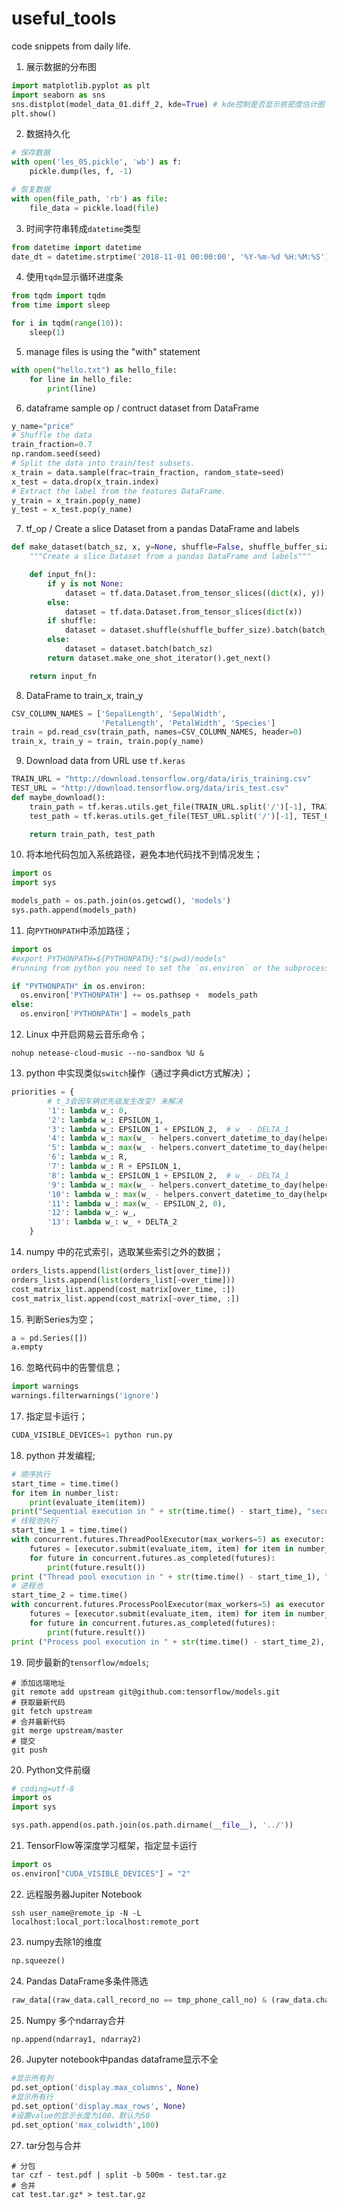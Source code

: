 # useful_tools
code snippets from daily life.

1. 展示数据的分布图

```  python
import matplotlib.pyplot as plt
import seaborn as sns
sns.distplot(model_data_01.diff_2, kde=True) # kde控制是否显示核密度估计图
plt.show()
```

2. 数据持久化

```python
# 保存数据
with open('les_05.pickle', 'wb') as f:
    pickle.dump(les, f, -1)

# 恢复数据
with open(file_path, 'rb') as file:
    file_data = pickle.load(file)
```

3. 时间字符串转成`datetime`类型

```python
from datetime import datetime
date_dt = datetime.strptime('2018-11-01 00:00:00', '%Y-%m-%d %H:%M:%S')
```

4. 使用`tqdm`显示循环进度条

```python
from tqdm import tqdm
from time import sleep

for i in tqdm(range(10)):
    sleep(1)
```

5. manage files is using the "with" statement

```python
with open("hello.txt") as hello_file:
    for line in hello_file:
        print(line)
```

6. dataframe sample op / contruct dataset from DataFrame

```python
y_name="price"
# Shuffle the data
train_fraction=0.7
np.random.seed(seed)
# Split the data into train/test subsets.
x_train = data.sample(frac=train_fraction, random_state=seed)
x_test = data.drop(x_train.index)
# Extract the label from the features DataFrame.
y_train = x_train.pop(y_name)
y_test = x_test.pop(y_name)
```

7. tf_op / Create a slice Dataset from a pandas DataFrame and labels

```python
def make_dataset(batch_sz, x, y=None, shuffle=False, shuffle_buffer_size=1000):
    """Create a slice Dataset from a pandas DataFrame and labels"""

    def input_fn():
        if y is not None:
            dataset = tf.data.Dataset.from_tensor_slices((dict(x), y))
        else:
            dataset = tf.data.Dataset.from_tensor_slices(dict(x))
        if shuffle:
            dataset = dataset.shuffle(shuffle_buffer_size).batch(batch_sz).repeat()
        else:
            dataset = dataset.batch(batch_sz)
        return dataset.make_one_shot_iterator().get_next()

    return input_fn
```

8. DataFrame to train_x, train_y

```python
CSV_COLUMN_NAMES = ['SepalLength', 'SepalWidth',
                    'PetalLength', 'PetalWidth', 'Species']
train = pd.read_csv(train_path, names=CSV_COLUMN_NAMES, header=0)
train_x, train_y = train, train.pop(y_name)
```

9. Download data from URL use `tf.keras`

```python
TRAIN_URL = "http://download.tensorflow.org/data/iris_training.csv"
TEST_URL = "http://download.tensorflow.org/data/iris_test.csv"
def maybe_download():
    train_path = tf.keras.utils.get_file(TRAIN_URL.split('/')[-1], TRAIN_URL)
    test_path = tf.keras.utils.get_file(TEST_URL.split('/')[-1], TEST_URL)

    return train_path, test_path
```

10. 将本地代码包加入系统路径，避免本地代码找不到情况发生；

```python
import os
import sys

models_path = os.path.join(os.getcwd(), 'models')
sys.path.append(models_path)
```
11. 向`PYTHONPATH`中添加路径；

```python
import os
#export PYTHONPATH=${PYTHONPATH}:"$(pwd)/models"
#running from python you need to set the `os.environ` or the subprocess will not see the directory.

if "PYTHONPATH" in os.environ:
  os.environ['PYTHONPATH'] += os.pathsep +  models_path
else:
  os.environ['PYTHONPATH'] = models_path
```

12. Linux 中开启网易云音乐命令；

``` shell
nohup netease-cloud-music --no-sandbox %U &
```

13. python 中实现类似`switch`操作（通过字典dict方式解决）；

```python
priorities = {
        # t_3会因车辆优先级发生改变? 未解决
        '1': lambda w_: 0,
        '2': lambda w_: EPSILON_1,
        '3': lambda w_: EPSILON_1 + EPSILON_2,  # w_ - DELTA_1
        '4': lambda w_: max(w_ - helpers.convert_datetime_to_day(helpers.DATE_MATCH-car.date_collect), EPSILON_1),
        '5': lambda w_: max(w_ - helpers.convert_datetime_to_day(helpers.DATE_MATCH-car.date_collect), EPSILON_1) + EPSILON_2,
        '6': lambda w_: R,
        '7': lambda w_: R + EPSILON_1,
        '8': lambda w_: EPSILON_1 + EPSILON_2,  # w_ - DELTA_1
        '9': lambda w_: max(w_ - helpers.convert_datetime_to_day(helpers.DATE_MATCH-car.date_collect), EPSILON_1) + R,
        '10': lambda w_: max(w_ - helpers.convert_datetime_to_day(helpers.DATE_MATCH-car.date_collect), EPSILON_1) + R + EPSILON_2,
        '11': lambda w_: max(w_ - EPSILON_2, 0),
        '12': lambda w_: w_,
        '13': lambda w_: w_ + DELTA_2
    }
```

14. numpy 中的花式索引，选取某些索引之外的数据；

```python
orders_lists.append(list(orders_list[over_time]))
orders_lists.append(list(orders_list[~over_time]))
cost_matrix_list.append(cost_matrix[over_time, :])
cost_matrix_list.append(cost_matrix[~over_time, :])
```

15. 判断Series为空；

```python
a = pd.Series([])
a.empty
```

16. 忽略代码中的告警信息；

```python
import warnings
warnings.filterwarnings('ignore')
```

17. 指定显卡运行；

```python
CUDA_VISIBLE_DEVICES=1 python run.py
```

18. python 并发编程;

```python
# 顺序执行
start_time = time.time()
for item in number_list:
    print(evaluate_item(item))
print("Sequential execution in " + str(time.time() - start_time), "seconds")
# 线程池执行
start_time_1 = time.time()
with concurrent.futures.ThreadPoolExecutor(max_workers=5) as executor:
    futures = [executor.submit(evaluate_item, item) for item in number_list]
    for future in concurrent.futures.as_completed(futures):
        print(future.result())
print ("Thread pool execution in " + str(time.time() - start_time_1), "seconds")
# 进程池
start_time_2 = time.time()
with concurrent.futures.ProcessPoolExecutor(max_workers=5) as executor:
    futures = [executor.submit(evaluate_item, item) for item in number_list]
    for future in concurrent.futures.as_completed(futures):
        print(future.result())
print ("Process pool execution in " + str(time.time() - start_time_2), "seconds")
```

19. 同步最新的`tensorflow/mdoels`;

``` shell
# 添加远端地址
git remote add upstream git@github.com:tensorflow/models.git
# 获取最新代码
git fetch upstream
# 合并最新代码
git merge upstream/master
# 提交
git push
```

20. Python文件前缀

```python
# coding=utf-8
import os
import sys

sys.path.append(os.path.join(os.path.dirname(__file__), '../'))
```

21. TensorFlow等深度学习框架，指定显卡运行

```python
import os
os.environ["CUDA_VISIBLE_DEVICES"] = "2"
```

22. 远程服务器Jupiter Notebook

```shell
ssh user_name@remote_ip -N -L localhost:local_port:localhost:remote_port
```

23. numpy去除1的维度

```python
np.squeeze() 
```

24. Pandas DataFrame多条件筛选

```python
raw_data[(raw_data.call_record_no == tmp_phone_call_no) & (raw_data.channel_id == 0)]
```

25. Numpy 多个ndarray合并

```python
np.append(ndarray1, ndarray2)
```

26. Jupyter notebook中pandas dataframe显示不全

```python
#显示所有列
pd.set_option('display.max_columns', None)
#显示所有行
pd.set_option('display.max_rows', None)
#设置value的显示长度为100，默认为50
pd.set_option('max_colwidth',100)
```

27. tar分包与合并

```shell
# 分包
tar czf - test.pdf | split -b 500m - test.tar.gz
# 合并
cat test.tar.gz* > test.tar.gz
```

